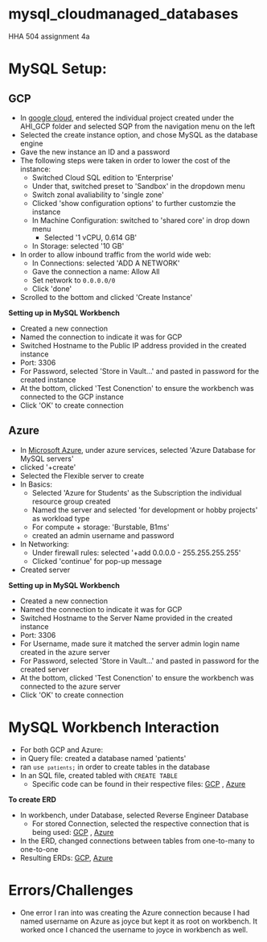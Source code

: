 # mysql_cloudmanaged_databases
HHA 504 assignment 4a

# MySQL Setup: 

## GCP

+ In [google cloud](https://cloud.google.com/), entered the individual project created under the AHI_GCP folder and selected SQP from the navigation menu on the left
+ Selected the create instance option, and chose MySQL as the database engine
+ Gave the new instance an ID and a password
+ The following steps were taken in order to lower the cost of the instance:
  + Switched Cloud SQL edition to 'Enterprise'
  + Under that, switched preset to 'Sandbox' in the dropdown menu
  + Switch zonal avaliability to 'single zone'
  + Clicked 'show configuration options' to further customzie the instance
  + In Machine Configuration: switched to 'shared core' in drop down menu
    + Selected '1 vCPU, 0.614 GB'
  + In Storage: selected '10 GB'
+ In order to allow inbound traffic from the world wide web:
  + In Connections: selected 'ADD A NETWORK'
  + Gave the connection a name: Allow All 
  + Set network to <code>0.0.0.0/0</code>
  + Click 'done'
+ Scrolled to the bottom and clicked 'Create Instance'
  
**Setting up in MySQL Workbench**

+ Created a new connection
+ Named the connection to indicate it was for GCP
+ Switched Hostname to the Public IP address provided in the created instance
+ Port: 3306
+ For Password, selected 'Store in Vault...' and pasted in password for the created instance
+ At the bottom, clicked 'Test Conenction' to ensure the workbench was connected to the GCP instance
+ Click 'OK' to create connection

## Azure

+ In [Microsoft Azure](https://portal.azure.com/#home), under azure services, selected 'Azure Database for MySQL servers'
+ clicked '+create'
+ Selected the Flexible server to create
+ In Basics: 
  + Selected 'Azure for Students' as the Subscription the individual resource group created
  + Named the server and selected 'for development or hobby projects' as workload type
  + For compute + storage: 'Burstable, B1ms'
  + created an admin username and password
+ In Networking:
  + Under firewall rules: selected '+add 0.0.0.0 - 255.255.255.255'
  + Clicked 'continue' for pop-up message
+ Created server

**Setting up in MySQL Workbench**

+ Created a new connection
+ Named the connection to indicate it was for GCP
+ Switched Hostname to the Server Name provided in the created instance
+ Port: 3306
+ For Username, made sure it matched the server admin login name created in the azure server
+ For Password, selected 'Store in Vault...' and pasted in password for the created server
+ At the bottom, clicked 'Test Conenction' to ensure the workbench was connected to the azure server
+ Click 'OK' to create connection

# MySQL Workbench Interaction

+  For both GCP and Azure:
+ in Query file: created a database named 'patients'
+ ran <code>use `patients`;</code> in order to create tables in the database
+ In an SQL file, created tabled with <code>CREATE TABLE</code>
  + Specific code can be found in their respective files: [GCP](https://github.com/joyc3lin/mysql_cloudmanaged_databases/blob/main/GCP/create.sql) , [Azure](https://github.com/joyc3lin/mysql_cloudmanaged_databases/blob/main/Azure/code.sql)

**To create ERD**

+ In workbench, under Database, selected Reverse Engineer Database
  + For stored Connection, selected the respective connection that is being used: [GCP](https://github.com/joyc3lin/mysql_cloudmanaged_databases/blob/main/GCP/Screenshot%202023-10-01%20225125.png) , [Azure](https://github.com/joyc3lin/mysql_cloudmanaged_databases/blob/main/Azure/Screenshot%202023-10-01%20225014.png)
+ In the ERD, changed connections between tables from one-to-many to one-to-one
+ Resulting ERDs: [GCP](https://github.com/joyc3lin/mysql_cloudmanaged_databases/blob/main/GCP/Screenshot%202023-10-01%20224702.png), [Azure](https://github.com/joyc3lin/mysql_cloudmanaged_databases/blob/main/Azure/Screenshot%202023-10-01%20225102.png)


# Errors/Challenges
+ One error I ran into was creating the Azure connection because I had named username on Azure as joyce but kept it as root on workbench. It worked once I chanced the username to joyce in workbench as well.
